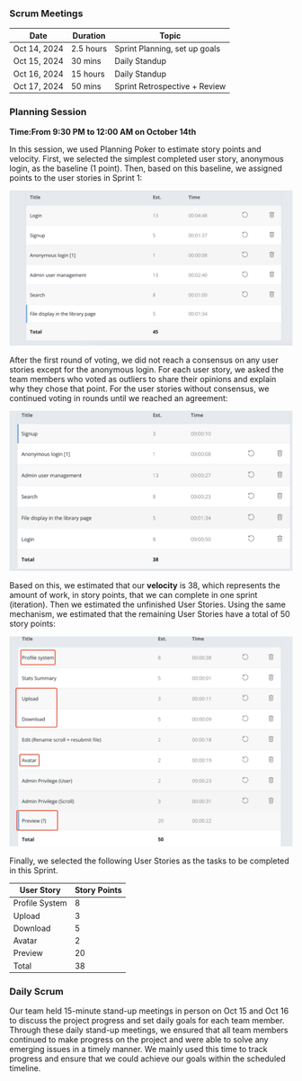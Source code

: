 
### Scrum Meetings
| Date         | Duration  | Topic                         |
| ------------ | --------- | ----------------------------- |
| Oct 14, 2024 | 2.5 hours | Sprint Planning, set up goals |
| Oct 15, 2024 | 30 mins   | Daily Standup                 |
| Oct 16, 2024 | 15 hours  | Daily Standup                 |
| Oct 17, 2024 | 50 mins   | Sprint Retrospective + Review |


### Planning Session
**Time:From 9:30 PM to 12:00 AM on October 14th** 

In this session, we used Planning Poker to estimate story points and velocity. 
First, we selected the simplest completed user story, anonymous login, as the baseline (1 point). Then, based on this baseline, we assigned points to the user stories in Sprint 1:

![My Image](https://github.com/Back04oorer/Notes/blob/main/2024%20sem2/SOFT2412/A2/Graphs/PP_Sprint1_1.jpg?raw=true)

After the first round of voting, we did not reach a consensus on any user stories except for the anonymous login. For each user story, we asked the team members who voted as outliers to share their opinions and explain why they chose that point. For the user stories without consensus, we continued voting in rounds until we reached an agreement:

![My Image](https://github.com/Back04oorer/Notes/blob/main/2024%20sem2/SOFT2412/A2/Graphs/PP_Sprint1_final.jpg?raw=true)

Based on this, we estimated that our **velocity** is 38, which represents the amount of work, in story points, that we can complete in one sprint (iteration).
Then we estimated the unfinished User Stories. Using the same mechanism, we estimated that the remaining User Stories have a total of 50 story points:

![My Image](https://github.com/Back04oorer/Notes/blob/main/2024%20sem2/SOFT2412/A2/Graphs/PP_Sprint2_final.jpg?raw=true)

Finally, we selected the following User Stories as the tasks to be completed in this Sprint.

| User Story     | Story Points |
| -------------- | ------------ |
| Profile System | 8            |
| Upload         | 3            |
| Download       | 5            |
| Avatar         | 2            |
| Preview        | 20           |
| Total          | 38           |

### Daily Scrum
Our team held 15-minute stand-up meetings in person on Oct 15 and Oct 16 to discuss the project progress and set daily goals for each team member. Through these daily stand-up meetings, we ensured that all team members continued to make progress on the project and were able to solve any emerging issues in a timely manner. We mainly used this time to track progress and ensure that we could achieve our goals within the scheduled timeline.